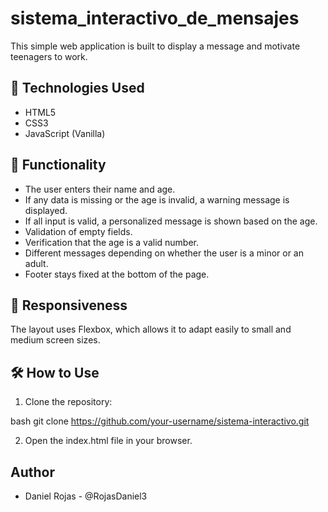 # sistema_interactivo_de_mensajes
This simple web application is built to display a message and motivate teenagers to work.


## 🚀 Technologies Used

- HTML5  
- CSS3  
- JavaScript (Vanilla)

## 🧠 Functionality

- The user enters their name and age.
- If any data is missing or the age is invalid, a warning message is displayed.
- If all input is valid, a personalized message is shown based on the age.
- Validation of empty fields.
- Verification that the age is a valid number.
- Different messages depending on whether the user is a minor or an adult.
- Footer stays fixed at the bottom of the page.

## 📱 Responsiveness

The layout uses Flexbox, which allows it to adapt easily to small and medium screen sizes.

## 🛠 How to Use

1. Clone the repository:

bash
git clone https://github.com/your-username/sistema-interactivo.git

2. Open the index.html file in your browser.

## Author

- Daniel Rojas - @RojasDaniel3